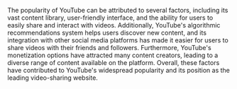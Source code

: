 The popularity of YouTube can be attributed to several factors, including its vast content library, user-friendly interface, and the ability for users to easily share and interact with videos. Additionally, YouTube's algorithmic recommendations system helps users discover new content, and its integration with other social media platforms has made it easier for users to share videos with their friends and followers. Furthermore, YouTube's monetization options have attracted many content creators, leading to a diverse range of content available on the platform. Overall, these factors have contributed to YouTube's widespread popularity and its position as the leading video-sharing website.